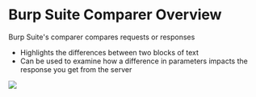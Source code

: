 # Burp Suite Comparer Overview

Burp Suite's comparer compares requests or responses

* Highlights the differences between two blocks of text
* Can be used to examine how a difference in parameters impacts the response you get from the server

![](https://github.com/JonmarCorpuz/SecondBrain/blob/main/Assets/Whitespace.png)
